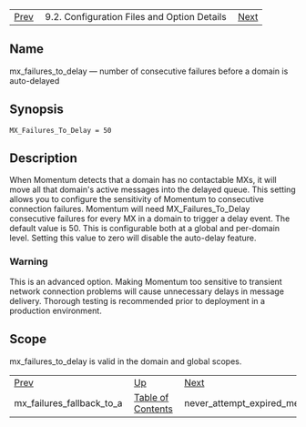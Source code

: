 |     |     |     |
| --- | --- | --- |
| [Prev](conf.ref.mx_failures_fallback_to_a)  | 9.2. Configuration Files and Option Details |  [Next](conf.ref.never_attempt_expired_messages.php) |

<a name="conf.ref.mx_failures_to_delay"></a>
## Name

mx_failures_to_delay — number of consecutive failures before a domain is auto-delayed

## Synopsis

`MX_Failures_To_Delay = 50`

<a name="idp10448432"></a>
## Description

When Momentum detects that a domain has no contactable MXs, it will move all that domain's active messages into the delayed queue. This setting allows you to configure the sensitivity of Momentum to consecutive connection failures. Momentum will need MX_Failures_To_Delay consecutive failures for every MX in a domain to trigger a delay event. The default value is 50\. This is configurable both at a global and per-domain level. Setting this value to zero will disable the auto-delay feature.

### Warning

This is an advanced option. Making Momentum too sensitive to transient network connection problems will cause unnecessary delays in message delivery. Thorough testing is recommended prior to deployment in a production environment.

<a name="idp10451584"></a>
## Scope

mx_failures_to_delay is valid in the domain and global scopes.

|     |     |     |
| --- | --- | --- |
| [Prev](conf.ref.mx_failures_fallback_to_a)  | [Up](conf.ref.files.php) |  [Next](conf.ref.never_attempt_expired_messages.php) |
| mx_failures_fallback_to_a  | [Table of Contents](index) |  never_attempt_expired_messages |
